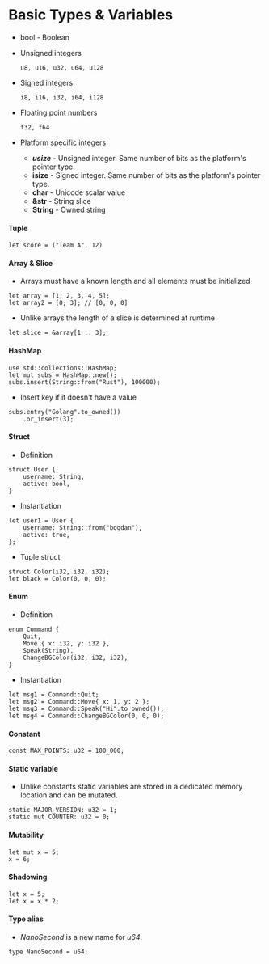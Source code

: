 # Basic Types & Variables

- bool - Boolean

- Unsigned integers

    ```
    u8, u16, u32, u64, u128
    ```
- Signed integers
    ```
    i8, i16, i32, i64, i128
    ```
- Floating point numbers
    ```
    f32, f64
    ```
- Platform specific integers
    - ***usize*** - Unsigned integer. Same number of bits as the platform's pointer type.
    - **isize** - Signed integer. Same number of bits as the platform's pointer type.
    - **char** - Unicode scalar value
    - **&str** - String slice
    - **String** - Owned string

#### Tuple

```let coordinates = (82, 64);
let score = ("Team A", 12)
```

#### Array & Slice

- Arrays must have a known length and all
elements must be initialized
```
let array = [1, 2, 3, 4, 5];
let array2 = [0; 3]; // [0, 0, 0]
```

- Unlike arrays the length of a slice is
determined at runtime

```
let slice = &array[1 .. 3];
```

#### HashMap

```
use std::collections::HashMap;
let mut subs = HashMap::new();
subs.insert(String::from("Rust"), 100000);
```

- Insert key if it doesn't have a value

```
subs.entry("Golang".to_owned())
    .or_insert(3);
```

#### Struct

- Definition

```
struct User {
    username: String,
    active: bool,
}
```

- Instantiation

```
let user1 = User {
    username: String::from("bogdan"),
    active: true,
};
```
- Tuple struct

```
struct Color(i32, i32, i32);
let black = Color(0, 0, 0);
```

#### Enum

- Definition

```
enum Command {
    Quit,
    Move { x: i32, y: i32 },
    Speak(String),
    ChangeBGColor(i32, i32, i32),
}
```

- Instantiation

```
let msg1 = Command::Quit;
let msg2 = Command::Move{ x: 1, y: 2 };
let msg3 = Command::Speak("Hi".to_owned());
let msg4 = Command::ChangeBGColor(0, 0, 0);
```

#### Constant

```
const MAX_POINTS: u32 = 100_000;
```

#### Static variable

- Unlike constants static variables are stored in a dedicated memory location and can be mutated.

```
static MAJOR_VERSION: u32 = 1;
static mut COUNTER: u32 = 0;
```

#### Mutability

```
let mut x = 5;
x = 6;
```


#### Shadowing

```
let x = 5;
let x = x * 2;
```

#### Type alias
- *NanoSecond* is a new name for *u64*.

```
type NanoSecond = u64;
```